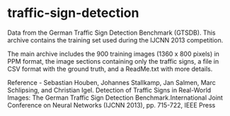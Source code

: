 # traffic-sign-detection

Data from the German Traffic Sign Detection Benchmark (GTSDB). This archive contains the training set used during the IJCNN 2013 competition. 

The main archive includes the 900 training images (1360 x 800 pixels) in PPM format, the image sections containing only the traffic signs, a file in CSV format with the ground truth, and a ReadMe.txt with more details.

Reference - Sebastian Houben, Johannes Stallkamp, Jan Salmen, Marc Schlipsing, and Christian Igel. Detection of Traffic Signs in Real-World Images: The German Traffic Sign Detection Benchmark.International Joint Conference on Neural Networks (IJCNN 2013), pp. 715-722, IEEE Press
